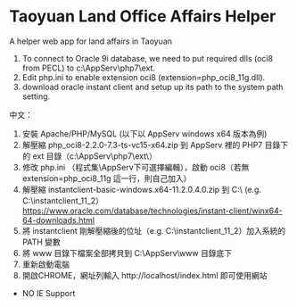 # Taoyuan Land Office Affairs Helper
A helper web app for land affairs in Taoyuan

1. To connect to Oracle 9i database, we need to put required dlls (oci8 from PECL) to c:\AppServ\php7\ext\.
2. Edit php.ini to enable extension oci8 (extension=php_oci8_11g.dll).
3. download oracle instant client and setup up its path to the system path setting.

中文：
1. 安裝 Apache/PHP/MySQL (以下以 AppServ windows x64 版本為例)
2. 解壓縮 php_oci8-2.2.0-7.3-ts-vc15-x64.zip 到 AppServ 裡的 PHP7 目錄下的 ext 目錄（c:\AppServ\php7\ext\）
3. 修改 php.ini （程式集\AppServ下可選擇編輯），啟動 oci8（若無 extension=php_oci8_11g 這一行，則自己加入）
4. 解壓縮 instantclient-basic-windows.x64-11.2.0.4.0.zip 到 C:\ (e.g. C:\instantclient_11_2）
   https://www.oracle.com/database/technologies/instant-client/winx64-64-downloads.html
5. 將 instantclient 剛解壓縮後的位址（e.g. C:\instantclient_11_2）加入系統的 PATH 變數
6. 將 www 目錄下檔案全部拷貝到 C:\AppServ\www 目錄底下
7. 重新啟動電腦
8. 開啟CHROME，網址列輸入 http://localhost/index.html 即可使用網站

* NO IE Support
